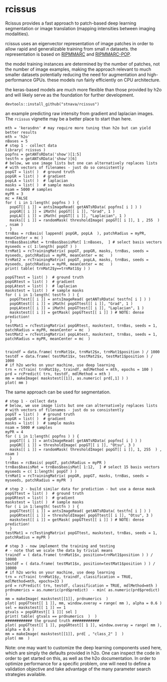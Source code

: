# rcissus

Rcissus provides a fast approach to patch-based deep learning segmentation or
image translation (mapping intensities between imaging modalities).

rcissus uses an eigenvector representation of image patches in order to allow
rapid and generalizable training from small $n$ datasets.  the representation is
based on [RIPMMARC](https://www.ncbi.nlm.nih.gov/pubmed/25449745) and [RIPMMARC-POP](https://ww5.aievolution.com/hbm1701/index.cfm?do=abs.viewAbs&abs=2175).

the model training instances are determined by the number of patches, not the
number of image examples, making the approach relevant to much smaller datasets
potentially reducing the need for augmentation and high-performance GPUs. these
models run fairly efficiently on CPU architecture.

the keras-based models are much more flexible than those provided by h2o and
will likely serve as the foundation for further development.

```
devtools::install_github("stnava/rcissus")
```

an example predicting raw intensity from gradient and laplacian images.  The
`rcissus` vignette may be a better place to start than here.

```
mth = 'kerasdnn' # may require more tuning than h2o but can yield better results
mth = 'h2o'
nBases = 5
# step 1 - collect data
library( rcissus )
popfns = getANTsRData('show')[1:5]
testfn = getANTsRData('show')[6]
# below, we use image lists but one can alternatively replaces lists
# with vectors of filenames - just do so consistently
popGT = list( )  # ground truth
popGR = list( )  # gradient
popLA = list( )  # laplacian
masks = list( )  # sample masks
nsam = 5000 # samples
myPR = 3
mc = FALSE
for ( i in 1:length( popfns ) ) {
  popGT[[ i ]] = antsImageRead( getANTsRData( popfns[ i ] ) )
  popGR[[ i ]] = iMath( popGT[[ i ]], "Grad", 1 )
  popLA[[ i ]] = iMath( popGT[[ i ]], "Laplacian", 1 )
  masks[[ i ]] = randomMask( thresholdImage( popGT[[ i ]], 1 , 255  ) , nsam )
  }
trnBas = rcBasis( lappend( popGR, popLA  ), patchRadius = myPR, meanCenter = mc )
trnBas$basisMat = trnBas$basisMat[ 1:nBases,  ] # select basis vectors
myseeds = c( 1:length( popGT ) )
trnMat1 = rcTrainingMatrix( popGT, popGR, masks, trnBas, seeds = myseeds, patchRadius = myPR, meanCenter = mc   )
trnMat2 = rcTrainingMatrix( popGT, popLA, masks, trnBas, seeds = myseeds, patchRadius = myPR, meanCenter = mc   )
print( table( trnMat2$y==trnMat1$y ) )

popGTtest = list( )  # ground truth
popGRtest = list( )  # gradient
popLAtest = list( )  # laplacian
maskstest = list( )  # sample masks
for ( i in 1:length( testfn ) ) {
  popGTtest[[ i ]] = antsImageRead( getANTsRData( testfn[ i ] ) )
  popGRtest[[ i ]] = iMath( popGTtest[[ i ]], "Grad", 1 )
  popLAtest[[ i ]] = iMath( popGTtest[[ i ]], "Laplacian", 1 )
  maskstest[[ i ]] = getMask( popGTtest[[ i ]] ) # NOTE: dense prediction!
  }
testMat1 = rcTestingMatrix( popGRtest, maskstest, trnBas, seeds = 1, patchRadius = myPR, meanCenter = mc  )
testMat2 = rcTestingMatrix( popLAtest, maskstest, trnBas, seeds = 1, patchRadius = myPR, meanCenter = mc  )


traindf = data.frame( trnMat1$x, trnMat2$x, trnMat1$position ) / 1000
testdf = data.frame( testMat1$x, testMat2$x, testMat1$position ) / 1000
# if h2o works on your machine, use deep learning
trn = rcTrain( trnMat1$y, traindf, mdlMethod = mth, epochs = 100 )
prd = rcPredict( trn, testdf, mdlMethod = mth )
mm = makeImage( maskstest[[1]], as.numeric( prd[,1] ) )
plot( mm )

```

The same approach can be used for segmentation.

```
# step 1 - collect data
# below, we use image lists but one can alternatively replaces lists
# with vectors of filenames - just do so consistently
popGT = list( )  # ground truth
popGR = list( )  # gradient
masks = list( )  # sample masks
nsam = 5000 # samples
myPR = 4
for ( i in 1:length( popfns ) ) {
  popGT[[ i ]] = antsImageRead( getANTsRData( popfns[ i ] ) )
  popGR[[ i ]] = thresholdImage( popGT[[ i ]], "Otsu", 3 )
  masks[[ i ]] = randomMask( thresholdImage( popGT[[ i ]], 1, 255  ) , nsam )
  }
trnBas = rcBasis( popGT, patchRadius = myPR )
trnBas$basisMat = trnBas$basisMat[ 1:12,  ] # select 15 basis vectors
myseeds = c( 1:length( popGT ) )
trnMat1 = rcTrainingMatrix( popGR, popGT, masks, trnBas, seeds = myseeds, patchRadius = myPR  )

# step 2 - build similar data for prediction - but use a dense mask
popGTtest = list( )  # ground truth
popGRtest = list( )  # gradient
maskstest = list( )  # sample masks
for ( i in 1:length( testfn ) ) {
  popGTtest[[ i ]] = antsImageRead( getANTsRData( testfn[ i ] ) )
  popGRtest[[ i ]] = thresholdImage( popGTtest[[ i ]], "Otsu", 3 )
  maskstest[[ i ]] = getMask( popGTtest[[ i ]] ) # NOTE: dense prediction!
  }
testMat1 = rcTestingMatrix( popGTtest, maskstest, trnBas, seeds = 1, patchRadius = myPR )

# step 3 - now implement the training and testing
# - note that we scale the data by trivial means
traindf = ( data.frame( trnMat1$x, position=trnMat1$position ) ) / 10000
testdf = ( data.frame( testMat1$x, position=testMat1$position ) ) / 10000
# if h2o works on your machine, use deep learning
trn = rcTrain( trnMat1$y, traindf, classification = TRUE, mdlMethod=mth, epochs=33 )
prd = rcPredict( trn, testdf, classification = TRUE, mdlMethod=mth )
prdnumerics = as.numeric(prd$predict)  - min( as.numeric(prd$predict) )
mm = makeImage( maskstest[[1]], prdnumerics  )
plot( popGTtest[[ 1 ]], mm, window.overay = range( mm ), alpha = 0.6 )
sel = maskstest[[ 1 ]] == 1
gtvals = popGRtest[[ 1 ]][ sel ]
print( table( gtvals == prdnumerics  )  )
############ the ground truth ############
plot( popGTtest[[ 1 ]], popGRtest[[ 1 ]], window.overay = range( mm ), alpha = 0.6 )
mm = makeImage( maskstest[[1]], prd[ , "class_2" ]  )
plot( mm  )
```


Note: one may want to customize the deep learning components used here, which
are simply the defaults provided in h2o.  One can inspect the code in order to
get started on this, as well as the h2o documentation.  In order to optimize
performance for a specific problem, one will need to define a validation objective
and take advantage of the many parameter search strategies available.
